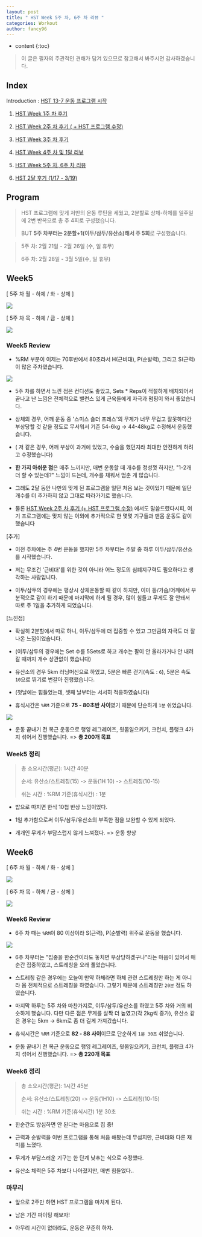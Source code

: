 ```yaml
---
layout: post
title: " HST Week 5주 차, 6주 차 리뷰 "
categories: Workout
author: fancy96
---
```

* content
{:toc}


> 이 글은 필자의 주관적인 견해가 담겨 있으므로 참고해서 봐주시면 감사하겠습니다.

## Index

Introduction : [HST 13-7 운동 프로그램 시작](https://fancy96.github.io/Workout-HST-Introduction/)

1. [HST Week 1주 차 후기](https://fancy96.github.io/Workout-HST-Week1/)

2. [HST Week 2주 차 후기 ( + HST 프로그램 수정)](https://fancy96.github.io/Workout-HST-Week2/)

3. [HST Week 3주 차 후기](https://fancy96.github.io/Workout-HST-Week3/)

4. [HST Week 4주 차 및 1달 리뷰](https://fancy96.github.io/Workout-HST-Week4/)

5. [HST Week 5주 차, 6주 차 리뷰](https://fancy96.github.io/Workout-HST-Week5-And-6/)

6. [HST 2달 후기 (1/17 - 3/19)](https://fancy96.github.io/Workout-HST-End/)

## Program

> HST 프로그램에 맞게 저만의 운동 루틴을 세웠고, 2분할로 상체-하체를 일주일에 2번 반복으로 총 주 4회로 구성했습니다.
>
> BUT **5주 차부터는 2분할+1(이두/삼두/유산소)해서 주 5회**로 구성했습니다.


> 5주 차: 2월 21일 - 2월 26일 (수, 일 휴무)
>
> 6주 차: 2월 28일 - 3월 5일(수, 일 휴무)

## Week5

[ 5주 차 월 - 하체 /  화 - 상체 ]

![](/assets/img/workout/hst_week5_1.png)

[ 5주 차 목 - 하체 /  금 - 상체 ]

![](/assets/img/workout/hst_week5_2.png)

### Week5 Review

* %RM 부분이 이제는 70후반에서 80초라서 H(근비대), P(순발력), 그리고 S(근력)이 많은 주차였습니다.

![](/assets/img/workout/hst_week5_review.png)

* 5주 차를 하면서 느낀 점은 컨디션도 좋았고, Sets * Reps이 적절하게 배치되어서 끝나고 난 느낌은 전체적으로 밸런스 있게 근육들에게 자극과 펌핑이 와서 좋았습니다.

* 상체의 경우, 어깨 운동 중 '스미스 숄더 프레스'의 무게가 너무 무겁고 잘못하다간 부상당할 것 같을 정도로 무서워서 기존 54-6kg -> 44-48kg로 수정해서 운동했습니다.

* ( 저 같은 경우, 어깨 부상이 과거에 있었고, 수술을 했던지라 최대한 안전하게 하려고 수정했습니다)

* **한 가지 아쉬운 점**은 매주 느끼지만, 매번 운동할 때 개수를 정성껏 하지만, "1-2개 더 할 수 있는데?" 느낌이 드는데, 개수를 채워서 멈춘 게 많습니다. 

* 그래도 2달 동안 나만의 맞게 된 프로그램을 일단 처음 보는 것이었기 때문에 일단 개수를 더 추가하지 않고 그대로 따라가기로 했습니다.

* 물론 [HST Week 2주 차 후기 (+ HST 프로그램 수정)]() 에서도 말씀드렸다시피, 여기 프로그램에는 맞지 않는 이외에 추가적으로 한 몇몇 기구들과 맨몸 운동도 같이 했습니다

[추가]

* 이전 주차에는 주 4번 운동을 했지만 5주 차부터는 주말 중 하루 이두/삼두/유산소를 시작했습니다.

* 저는 무조건 '근비대'를 위한 것이 아니라 어느 정도의 심폐지구력도 필요하다고 생각하는 사람입니다.

* 이두/삼두의 경우에는 평상시 상체운동할 때 같이 하지만, 이미 등/가슴/어깨에서 부분적으로 같이 하기 때문에 마지막에 하게 될 경우, 많이 힘들고 무게도 잘 안돼서 따로 주 1일을 추가하게 되었습니다.


[느낀점]

* 확실히 2분할에서 따로 하니, 이두/삼두에 더 집중할 수 있고 그만큼의 자극도 더 잘 나온 느낌이었습니다.

* (이두/삼두의 경우에는 Set 수를 5Sets로 하고 개수는 팔이 안 올라가거나 안 내려갈 때까지 개수 상관없이 했습니다)

* 유산소의 경우 5km 러닝머신으로 하였고, 5분은 빠른 걷기(속도 : `6`), 5분은 속도 `10`으로 뛰기로 번갈아 진행했습니다.

* (첫날에는 힘들었는데, 셋째 날부터는 서서히 적응하였습니다)

* 휴식시간은 `%RM` 기준으로 **75 - 80초반 사이**였기 때문에 단순하게 `1분` 쉬었습니다.

![](/assets/img/workout/hst_recovery_time.png)

* 운동 끝내기 전 복근 운동으로 행잉 레그레이즈, 윗몸일으키기, 크런치, 플랭크 4가지 섞어서 진행했습니다. => **총 200개 목표**

### Week5 정리

> 총 소요시간(평균): 1시간 40분
>
> 순서: 유산소/스트레칭(15) -> 운동(1H 10) -> 스트레칭(10-15)
>
> 쉬는 시간 : %RM 기준(휴식시간) : 1분

* 밥으로 따지면 한식 10첩 반상 느낌이었다.

* 1일 추가함으로써 이두/삼두/유산소의 부족한 점을 보완할 수 있게 되었다.

* 개개인 무게가 부담스럽지 않게 느껴졌다. => 운동 향상

## Week6

[ 6주 차 월 - 하체 /  화 - 상체 ]

![](/assets/img/workout/hst_week6_1.png)

[ 6주 차 목 - 하체 /  금 - 상체 ]

![](/assets/img/workout/hst_week6_2.png)

### Week6 Review

* 6주 차 때는 `%RM`이 80 이상이라 S(근력), P(순발력) 위주로 운동을 했습니다.

![](/assets/img/workout/hst_week6_review.png)

* 6주 차부터는 "집중을 한순간이라도 놓치면 부상당하겠구나"라는 마음이 있어서 매 순간 집중하였고, 스트레칭을 오래 풀었습니다.

* 스트레칭 같은 경우에는 오늘이 만약 하체라면 하체 관련 스트레칭만 하는 게 아니라 몸 전체적으로 스트레칭을 하였습니다. 그렇기 때문에 스트레칭만 `20분` 정도 하였습니다.

* 마지막 하루는 5주 차와 마찬가지로, 이두/삼두/유산소를 하였고 5주 차와 거의 비슷하게 했습니다. 다만 다른 점은 무게를 살짝 더 높였고(각 2kg씩 증가), 유산소 같은 경우는 5km -> 6km로 좀 더 길게 가져갔습니다.

* 휴식시간은 `%RM` 기준으로 **82 - 88 사이**이므로 단순하게 `1분 30초` 쉬었습니다.

* 운동 끝내기 전 복근 운동으로 행잉 레그레이즈, 윗몸일으키기, 크런치, 플랭크 4가지 섞어서 진행했습니다. => **총 220개 목표**

### Week6 정리

> 총 소요시간(평균): 1시간 45분
>
> 순서: 유산소/스트레칭(20) -> 운동(1H10) -> 스트레칭(10-15)
>
> 쉬는 시간 : %RM 기준(휴식시간) 1분 30초

* 한순간도 방심하면 안 된다는 마음으로 집 중!

* 근력과 순발력을 이번 프로그램을 통해 처음 해봤는데 무섭지만, 근비대와 다른 재미를 느꼈다.

* 무게가 부담스러운 기구는 한 단계 낮추는 식으로 수정했다.

* 유산소 체력은 5주 차보다 나아졌지만, 매번 힘들었다..

### 마무리

* 앞으로 2주만 하면 HST 프로그램을 마치게 된다.

* 남은 기간 파이팅 해보자!

* 아무리 시간이 없더라도, 운동은 꾸준히 하자.